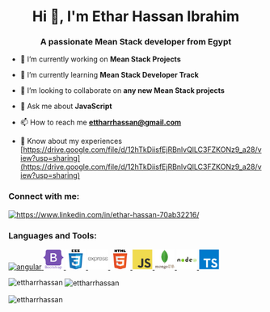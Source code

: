 <h1 align="center">Hi 👋, I'm Ethar Hassan Ibrahim</h1>
<h3 align="center">A passionate Mean Stack developer from Egypt</h3>

- 🔭 I’m currently working on **Mean Stack Projects**

- 🌱 I’m currently learning **Mean Stack Developer Track**

- 👯 I’m looking to collaborate on **any new Mean Stack projects**

- 💬 Ask me about **JavaScript**

- 📫 How to reach me **ettharrhassan@gmail.com**

- 📄 Know about my experiences [https://drive.google.com/file/d/12hTkDiisfEjRBnlvQlLC3FZKONz9_a28/view?usp=sharing](https://drive.google.com/file/d/12hTkDiisfEjRBnlvQlLC3FZKONz9_a28/view?usp=sharing)

<h3 align="left">Connect with me:</h3>
<p align="left">
<a href="https://linkedin.com/in/https://www.linkedin.com/in/ethar-hassan-70ab32216/" target="blank"><img align="center" src="https://raw.githubusercontent.com/rahuldkjain/github-profile-readme-generator/master/src/images/icons/Social/linked-in-alt.svg" alt="https://www.linkedin.com/in/ethar-hassan-70ab32216/" height="30" width="40" /></a>
</p>

<h3 align="left">Languages and Tools:</h3>
<p align="left"> <a href="https://angular.io" target="_blank" rel="noreferrer"> <img src="https://angular.io/assets/images/logos/angular/angular.svg" alt="angular" width="40" height="40"/> </a> <a href="https://getbootstrap.com" target="_blank" rel="noreferrer"> <img src="https://raw.githubusercontent.com/devicons/devicon/master/icons/bootstrap/bootstrap-plain-wordmark.svg" alt="bootstrap" width="40" height="40"/> </a> <a href="https://www.w3schools.com/css/" target="_blank" rel="noreferrer"> <img src="https://raw.githubusercontent.com/devicons/devicon/master/icons/css3/css3-original-wordmark.svg" alt="css3" width="40" height="40"/> </a> <a href="https://expressjs.com" target="_blank" rel="noreferrer"> <img src="https://raw.githubusercontent.com/devicons/devicon/master/icons/express/express-original-wordmark.svg" alt="express" width="40" height="40"/> </a> <a href="https://www.w3.org/html/" target="_blank" rel="noreferrer"> <img src="https://raw.githubusercontent.com/devicons/devicon/master/icons/html5/html5-original-wordmark.svg" alt="html5" width="40" height="40"/> </a> <a href="https://developer.mozilla.org/en-US/docs/Web/JavaScript" target="_blank" rel="noreferrer"> <img src="https://raw.githubusercontent.com/devicons/devicon/master/icons/javascript/javascript-original.svg" alt="javascript" width="40" height="40"/> </a> <a href="https://www.mongodb.com/" target="_blank" rel="noreferrer"> <img src="https://raw.githubusercontent.com/devicons/devicon/master/icons/mongodb/mongodb-original-wordmark.svg" alt="mongodb" width="40" height="40"/> </a> <a href="https://nodejs.org" target="_blank" rel="noreferrer"> <img src="https://raw.githubusercontent.com/devicons/devicon/master/icons/nodejs/nodejs-original-wordmark.svg" alt="nodejs" width="40" height="40"/> </a> <a href="https://www.typescriptlang.org/" target="_blank" rel="noreferrer"> <img src="https://raw.githubusercontent.com/devicons/devicon/master/icons/typescript/typescript-original.svg" alt="typescript" width="40" height="40"/> </a> </p>

<p><img align="left" src="https://github-readme-stats.vercel.app/api/top-langs?username=ettharrhassan&show_icons=true&locale=en&layout=compact" alt="ettharrhassan" /></p>

<p>&nbsp;<img align="center" src="https://github-readme-stats.vercel.app/api?username=ettharrhassan&show_icons=true&locale=en" alt="ettharrhassan" /></p>

<p><img align="center" src="https://github-readme-streak-stats.herokuapp.com/?user=ettharrhassan&" alt="ettharrhassan" /></p>

